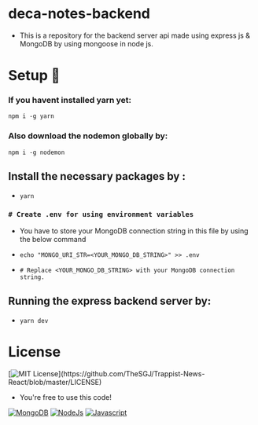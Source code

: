 # deca-notes-backend
- This is a repository for the backend server api made using express js & MongoDB by using mongoose in node js.

# Setup 💽

### If you havent installed yarn yet:
`npm i -g yarn`

### Also download the nodemon globally by:
`npm i -g nodemon`

## Install the necessary packages by :
- `yarn`

### `# Create .env for using environment variables`
- You have to store your MongoDB connection string in this file by using the below command

- `echo "MONGO_URI_STR=<YOUR_MONGO_DB_STRING>" >> .env`

- `# Replace <YOUR_MONGO_DB_STRING> with your MongoDB connection string.`

## Running the express backend server by:
- `yarn dev`


# License
[![MIT License](https://img.shields.io/apm/l/atomic-design-ui.svg?)](https://github.com/TheSGJ/Trappist-News-React/blob/master/LICENSE)
- You're free to use this code!

[![MongoDB](https://img.shields.io/badge/MongoDB-4EA94B?style=for-the-badge&logo=mongodb&logoColor=white)](https://mongodb.com/)
[![NodeJs](https://img.shields.io/badge/Node.js-43853D?style=for-the-badge&logo=node.js&logoColor=white)](https://nodejs.org/en/)
[![Javascript](https://img.shields.io/badge/JavaScript-323330?style=for-the-badge&logo=javascript&logoColor=F7DF1E)]()
